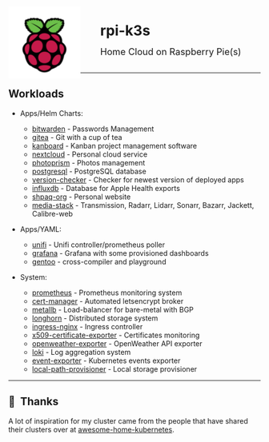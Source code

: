 <img src="assets/rpi.png" align="left" width="144px" height="144px"/>

<!--img src="https://raspbernetes.github.io/img/logo.svg" align="left" width="144px"
height="144px"/-->

<br>

&nbsp;&nbsp;&nbsp;&nbsp;&nbsp;&nbsp;&nbsp;&nbsp;&nbsp;&nbsp;<span style="font-size: 2em; font-weight: bold;">rpi-k3s</span>
<br>

&nbsp;&nbsp;&nbsp;&nbsp;&nbsp;&nbsp;&nbsp;&nbsp;&nbsp;&nbsp;<span style="font-size: 1.3em; font-weight: normal;">Home Cloud on Raspberry Pie(s)</span>
<br>
<br>

<!--START_SECTION_PROFILE_VIEWS:readme-info-->

<!--END_SECTION_PROFILE_VIEWS:readme-info-->

* * *

## Workloads

- Apps/Helm Charts:
  - [bitwarden](cluster/helm/bitwarden) - Passwords Management
  - [gitea](cluster/helm/gitea) - Git with a cup of tea
  - [kanboard](cluster/helm/kanboard) - Kanban project management software
  - [nextcloud](cluster/helm/nextcloud) - Personal cloud service
  - [photoprism](cluster/helm/photoprism) - Photos management
  - [postgresql](cluster/helm/postgresql) - PostgreSQL database
  - [version-checker](cluster/helm/version-checker) - Checker for newest version of deployed apps
  - [influxdb](cluster/helm/influxdb) - Database for Apple Health exports
  - [shpaq-org](cluster/helm/shpaq-org) - Personal website
  - [media-stack](cluster/helm/media-stack) - Transmission, Radarr, Lidarr, Sonarr, Bazarr, Jackett, Calibre-web
  
- Apps/YAML:
  - [unifi](cluster/apps/unifi) - Unifi controller/prometheus poller
  - [grafana](cluster/apps/monitoring/grafana) - Grafana with some provisioned dashboards
  - [gentoo](cluster/apps/gentoo) - cross-compiler and playground

- System:
  - [prometheus](cluster/helm/prometheus) - Prometheus monitoring system
  - [cert-manager](cluster/core/cert-manager) - Automated letsencrypt broker
  - [metallb](cluster/core/networking) - Load-balancer for bare-metal with BGP
  - [longhorn](cluster/helm/longhorn) - Distributed storage system
  - [ingress-nginx](cluster/helm/ingress-nginx) - Ingress controller
  - [x509-certificate-exporter](cluster/helm/x509-certificate-exporter) - Certificates monitoring
  - [openweather-exporter](cluster/helm/openweather) - OpenWeather API exporter
  - [loki](cluster/helm/loki) - Log aggregation system
  - [event-exporter](cluster/helm/event-exporter) - Kubernetes events exporter
  - [local-path-provisioner](cluster/helm/local-path-provisioner) - Local storage provisioner


<!--START_SECTION_LINES_OF_CODE:readme-info-->

<!--END_SECTION_LINES_OF_CODE:readme-info-->

<!--  - [event-exporter](cluster/helm/event-exporter) - exports k8s events to loki
- [cert-exporter](cluster/helm/cert-exporter) - certificates monitoring
- [node-problem-detector](cluster/helm/node-problem-detector) - Node problem detector
- [loki](cluster/helm/loki) - Logs shipper and browser
-->

* * *

## :handshake:  Thanks

A lot of inspiration for my cluster came from the people that have shared their
clusters over at [awesome-home-kubernetes].

[awesome-home-kubernetes]: https://github.com/k8s-at-home/awesome-home-kubernetes

